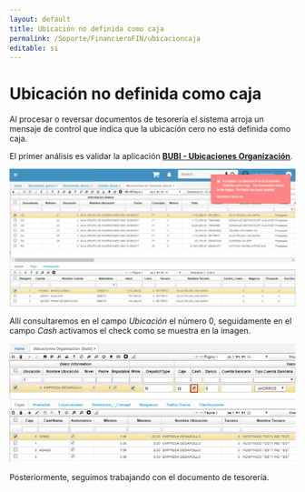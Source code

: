 ```yaml
---
layout: default
title: Ubicación no definida como caja
permalink: /Soporte/FinancieroFIN/ubicacioncaja
editable: si
---
```

# Ubicación no definida como caja  

Al procesar o reversar documentos de tesorería el sistema arroja un mensaje de control que indica que la ubicación cero no está definida como caja.  

El primer análisis es validar la aplicación [**BUBI - Ubicaciones Organización**](http://docs.oasiscom.com/Operacion/common/borgan/bubi).  

![](caja.png)  

Allí consultaremos en el campo _Ubicación_ el número 0, seguidamente en el campo _Cash_ activamos el check como se muestra en la imagen.  

![](caja1.png)

Posteriormente, seguimos trabajando con el documento de tesorería.  



